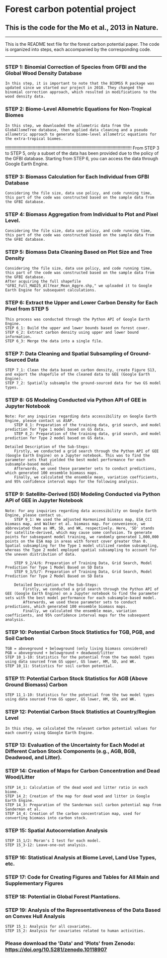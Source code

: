 # Forest carbon potential project
## This is the code for the Mo et al., 2013 in Nature.

****************************************************************************************************
This is the README text file for the forest carbon potential paper.
The code is organized into steps, each accompanied by the corresponding code.
****************************************************************************************************


### STEP 1: Binomial Correction of Species from GFBI and the Global Wood Density Database
	In this step, it is important to note that the BIOMSS R package was updated since we started our project in 2018. They changed the binomial correction approach, which resulted in modifications to the wood density data.

### STEP 2: Biome-Level Allometric Equations for Non-Tropical Biomes
	In this step, we downloaded the allometric data from the GlobAllomeTree database, then applied data cleaning and a pseudo allometric approach to generate biome-level allometric equations for the extra-tropical biomes.

!!!!!!!!!!!!!!!!!!!!!!!!!!!!!!!!!!!!!!!!!!!!!!!!!!!!!!!!!!!!!!!!!!!!!!!!!!!!!!!!!!!!!!!!!!!!!!!!!!!!!
From STEP 3 to STEP 5, only a subset of the data has been provided due to the policy of the GFBI database.
Starting from STEP 6, you can access the data through Google Earth Engine.

### STEP 3: Biomass Calculation for Each Individual from GFBI Database
    Considering the file size, data use policy, and code running time, this part of the code was constructed based on the sample data from the GFBI database.

### STEP 4: Biomass Aggregation from Individual to Plot and Pixel Level.
    Considering the file size, data use policy, and code running time, this part of the code was constructed based on the sample data from the GFBI database.

### STEP 5: Biomass Data Cleaning Based on Plot Size and Tree Density
    Considering the file size, data use policy, and code running time, this part of the code was constructed based on the sample data from the GFBI database.
    After acquiring the full shapefile "GFBI_Full_MAD25_AllYear_Mean_Aggre.shp," we uploaded it to Google Earth Engine for subsequent calculations.

### STEP 6: Extract the Upper and Lower Carbon Density for Each Pixel from STEP 5
    This process was conducted through the Python API of Google Earth Engine.
    STEP 6_1: Build the upper and lower bounds based on forest cover.
    STEP 6_2: Extract carbon density using upper and lower bound information.
    STEP 6_3: Merge the data into a single file.

### STEP 7: Data Cleaning and Spatial Subsampling of Ground-Sourced Data
    STEP 7_1: Clean the data based on carbon density, create Figure S13, and export the shapefile of the cleaned data to GEE (Google Earth Engine).
    STEP 7_2: Spatially subsample the ground-sourced data for two GS model types.

### STEP 8: GS Modeling Conducted via Python API of GEE in Jupyter Notebook
    Note: For any inquiries regarding data accessibility on Google Earth Engine, please contact us ASAP.
        STEP 8_1: Preparation of the training data, grid search, and model prediction for Type 1 model based on GS data.
        STEP 8_2: Preparation of the training data, grid search, and model prediction for Type 2 model based on GS data.

    Detailed Description of the Sub-Steps:
        Firstly, we conducted a grid search through the Python API of GEE (Google Earth Engine) on a Jupyter notebook. This was to find the parameter sets that yielded the best model performance for each subsample-based model.
        Afterwards, we used these parameter sets to conduct predictions, which generated 100 ensemble biomass maps.
        Finally, we calculated the ensemble mean, variation coefficients, and 95% confidence interval maps for the following analysis.

### STEP 9: Satellite-Derived (SD) Modeling Conducted via Python API of GEE in Jupyter Notebook
    Note: For any inquiries regarding data accessibility on Google Earth Engine, please contact us.
        STEP 9_1: We used the adjusted Harmonized biomass map, ESA_CCI biomass map, and Walker et al. biomass map. For convenience, we abbreviated them as HM, SD, and WK, respectively. Here, 'SD' stands for satellite-derived, which may cause some confusion. To generate points for subsequent model training, we randomly generated 1,000,000 points on the ESA map in areas with forest cover greater than 0. Spatial subsampling for the Type 1 model utilized random subsampling, whereas the Type 2 model employed spatial subsampling to account for the uneven distribution of data.

        STEP 9_2/4/6: Preparation of Training Data, Grid Search, Model Prediction for Type 1 Model Based on SD Data
        STEP 9_3/5/7: Preparation of Training Data, Grid Search, Model Prediction for Type 2 Model Based on SD Data

        Detailed Description of the Sub-Steps:
            Firstly, we conducted a grid search through the Python API of GEE (Google Earth Engine) on a Jupyter notebook to find the parameter sets with the best model performance for each subsample-based model.
            Afterwards, we used these parameter sets to conduct predictions, which generated 100 ensemble biomass maps.
            Finally, we calculated the ensemble mean, variation coefficients, and 95% confidence interval maps for the subsequent analysis.

### STEP 10: Potential Carbon Stock Statistics for TGB, PGB, and Soil Carbon
    TGB = aboveground + belowground (only living biomass considered)
    PGB = aboveground + belowground + deadwood/litter
    STEP 10_1-10: Statistics for the potential from the two model types using data sourced from GS upper, GS lower, HM, SD, and WK.
    STEP 10_11: Statistics for soil carbon potential.

### STEP 11: Potential Carbon Stock Statistics for AGB (Above Ground Biomass) Carbon
    STEP 11_1-10: Statistics for the potential from the two model types using data sourced from GS upper, GS lower, HM, SD, and WK.

### STEP 12: Potential Carbon Stock Statistics at Country/Region Level
    In this step, we calculated the relevant carbon potential values for each country using GGoogle Earth Engine.

### STEP 13: Evaluation of the Uncertainty for Each Model at Different Carbon Stock Components (e.g., AGB, BGB, Deadwood, and Litter).

### STEP 14: Creation of Maps for Carbon Concentration and Dead Wood/Litter
    STEP 14_1: Calculation of the dead wood and litter ratio in each biome.
    STEP 14_2: Creation of the map for dead wood and litter in Google Earth Engine.
    STEP 14_3: Preparation of the Sanderman soil carbon potential map from Sanderman et al.
    STEP 14_4: Creation of the carbon concentration map, used for converting biomass into carbon stock.

### STEP 15: Spatial Autocorrelation Analysis
    STEP 15_1/2: Moran's I test for each model.
    STEP 15_3-12: Leave-one-out analysis.

### STEP 16: Statistical Analysis at Biome Level, Land Use Types, etc.

### STEP 17: Code for Creating Figures and Tables for All Main and Supplementary Figures

### STEP 18: Potential in Global Forest Plantations.

### STEP 19: Analysis of the Representativeness of the Data Based on Convex Hull Analysis
    STEP 15_1: Analysis for all covariates.
    STEP 15_2: Analysis for covariates related to human activities.

### Please download the 'Data' and 'Plots' from Zenodo: https://doi.org/10.5281/zenodo.10118907 
